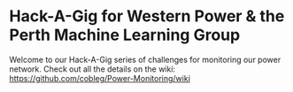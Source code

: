# Hack-A-Gig for Western Power & the Perth Machine Learning Group
Welcome to our Hack-A-Gig series of challenges for monitoring our power network. Check out all the details on the wiki: https://github.com/cobleg/Power-Monitoring/wiki
